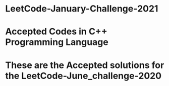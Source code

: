 # LeetCode-January-Challenge-2021

# Accepted Codes in C++ Programming Language

# These are the Accepted solutions for the LeetCode-June_challenge-2020
